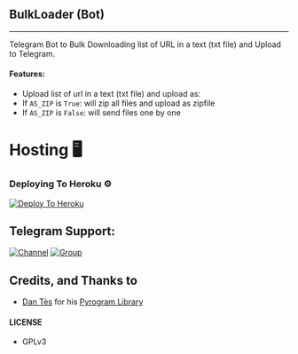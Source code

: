 ## BulkLoader (Bot)
---

Telegram Bot to Bulk Downloading list of URL in a text (txt file) and Upload to Telegram.

#### Features:

- Upload list of url in a text (txt file) and upload as:
- If `AS_ZIP` is `True`:
will zip all files and upload as zipfile
- If `AS_ZIP` is `False`:
will send files one by one

# Hosting 🖥

### Deploying To Heroku ⚙

[![Deploy To Heroku](https://www.herokucdn.com/deploy/button.svg)](https://heroku.com/deploy?template=https://github.com/revanth-jk/BulkLoader)

## Telegram Support:

[![Channel](https://img.shields.io/badge/TG-Channel-30302f?style=flat&logo=telegram)](https://t.me/xTeamBots)
[![Group](https://img.shields.io/badge/TG-Group-30302f?style=flat&logo=telegram)](https://t.me/xTeamBotsSupport)

## Credits, and Thanks to

* [Dan Tès](https://t.me/haskell) for his [Pyrogram Library](https://github.com/pyrogram/pyrogram)

#### LICENSE
- GPLv3
